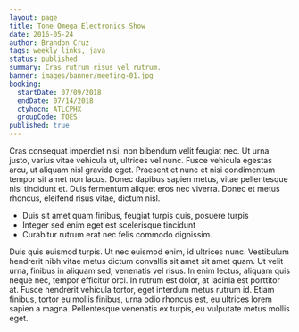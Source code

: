 ```yaml
---
layout: page
title: Tone Omega Electronics Show
date: 2016-05-24
author: Brandon Cruz
tags: weekly links, java
status: published
summary: Cras rutrum risus vel rutrum.
banner: images/banner/meeting-01.jpg
booking:
  startDate: 07/09/2018
  endDate: 07/14/2018
  ctyhocn: ATLCPHX
  groupCode: TOES
published: true
---
```

Cras consequat imperdiet nisi, non bibendum velit feugiat nec. Ut urna justo, varius vitae vehicula ut, ultrices vel nunc. Fusce vehicula egestas arcu, ut aliquam nisl gravida eget. Praesent et nunc et nisi condimentum tempor sit amet non lacus. Donec dapibus sapien metus, vitae pellentesque nisi tincidunt et. Duis fermentum aliquet eros nec viverra. Donec et metus rhoncus, eleifend risus vitae, dictum nisl.

* Duis sit amet quam finibus, feugiat turpis quis, posuere turpis
* Integer sed enim eget est scelerisque tincidunt
* Curabitur rutrum erat nec felis commodo dignissim.

Duis quis euismod turpis. Ut nec euismod enim, id ultrices nunc. Vestibulum hendrerit nibh vitae metus dictum convallis sit amet sit amet quam. Ut velit urna, finibus in aliquam sed, venenatis vel risus. In enim lectus, aliquam quis neque nec, tempor efficitur orci. In rutrum est dolor, at lacinia est porttitor at. Fusce hendrerit vehicula tortor, eget interdum metus rutrum id. Etiam finibus, tortor eu mollis finibus, urna odio rhoncus est, eu ultrices lorem sapien a magna. Pellentesque venenatis ex turpis, eu vulputate metus mollis eget.
